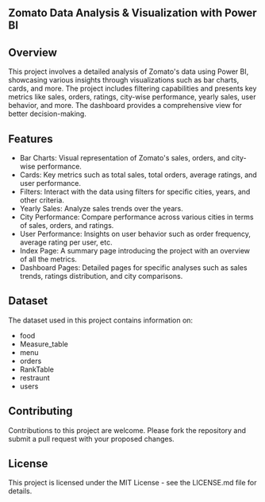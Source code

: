 
## Zomato Data Analysis & Visualization with Power BI

## Overview 
This project involves a detailed analysis of Zomato's data using Power BI, showcasing various insights through visualizations such as bar charts, cards, and more. The project includes filtering capabilities and presents key metrics like sales, orders, ratings, city-wise performance, yearly sales, user behavior, and more. The dashboard provides a comprehensive view for better decision-making.



## Features

* Bar Charts: Visual representation of Zomato's sales, orders, and city-wise performance.
* Cards: Key metrics such as total sales, total orders, average ratings, and user performance.
* Filters: Interact with the data using filters for specific cities, years, and other criteria.
* Yearly Sales: Analyze sales trends over the years.
* City Performance: Compare performance across various cities in terms of sales, orders, and ratings.
* User Performance: Insights on user behavior such as order frequency, average rating per user, etc.
* Index Page: A summary page introducing the project with an overview of all the metrics.
* Dashboard Pages: Detailed pages for specific analyses such as sales trends, ratings distribution, and city comparisons.
## Dataset
The dataset used in this project contains information on:

* food
* Measure_table
* menu
* orders
* RankTable
* restraunt
* users
## Contributing

Contributions to this project are welcome. Please fork the repository and submit a pull request with your proposed changes.
## License
This project is licensed under the MIT License - see the LICENSE.md file for details.
